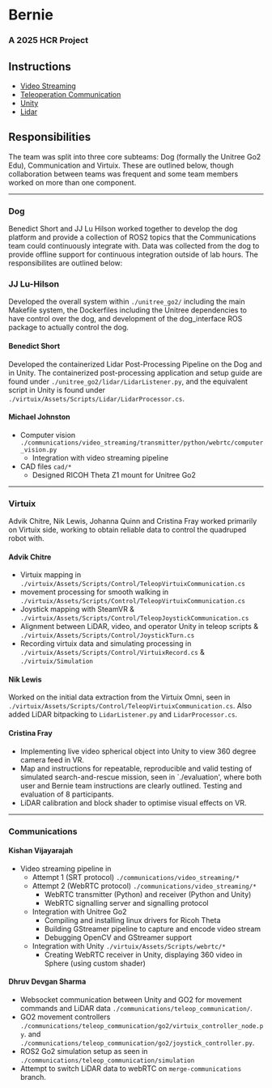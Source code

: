 # Bernie
### A 2025 HCR Project

## Instructions
- [Video Streaming](/communications/video_streaming/README.md)
- [Teleoperation Communication](/communications/teleop_communication/README.md)
- [Unity](/virtuix/README.md)
- [Lidar](/unitree_go2/lidar/README.md)

## Responsibilities
The team was split into three core subteams: Dog (formally the Unitree Go2 Edu), Communication and Virtuix. These are outlined below, though collaboration between teams was frequent and some team members worked on more than one component. 

___
### Dog
Benedict Short and JJ Lu Hilson worked together to develop the dog platform and provide a collection of ROS2 topics that the Communications team could continuously integrate with. Data was collected from the dog to provide offline support for continuous integration outside of lab hours. The responsibilites are outlined below:

### JJ Lu-Hilson
Developed the overall system within `./unitree_go2/` including the main Makefile system, the Dockerfiles including the Unitree dependencies to have control over the dog, and development of the dog_interface ROS package to actually control the dog.

#### Benedict Short
Developed the containerized Lidar Post-Processing Pipeline on the Dog and in Unity. The containerized post-processing application and setup guide are found under `./unitree_go2/lidar/LidarListener.py`, and the equivalent script in Unity is found under `./virtuix/Assets/Scripts/Lidar/LidarProcessor.cs`.

#### Michael Johnston
- Computer vision `./communications/video_streaming/transmitter/python/webrtc/computer_vision.py`
  - Integration with video streaming pipeline
- CAD files `cad/*`
  - Designed RICOH Theta Z1 mount for Unitree Go2
___

### Virtuix
Advik Chitre, Nik Lewis, Johanna Quinn and Cristina Fray worked primarily on Virtuix side, working to obtain reliable data to control the quadruped robot with. 

#### Advik Chitre
- Virtuix mapping in `./virtuix/Assets/Scripts/Control/TeleopVirtuixCommunication.cs`
- movement processing for smooth walking in `./virtuix/Assets/Scripts/Control/TeleopVirtuixCommunication.cs`
- Joystick mapping with SteamVR & `./virtuix/Assets/Scripts/Control/TeleopJoystickCommunication.cs`
- Alignment between LiDAR, video, and operator Unity in teleop scripts & `./virtuix/Assets/Scripts/Control/JoystickTurn.cs`
- Recording virtuix data and simulating processing in `./virtuix/Assets/Scripts/Control/VirtuixRecord.cs` & `./virtuix/Simulation`

#### Nik Lewis
Worked on the initial data extraction from the Virtuix Omni, seen in `./virtuix/Assets/Scripts/Control/TeleopVirtuixCommunication.cs`. Also added LiDAR bitpacking to `LidarListener.py` and `LidarProcessor.cs`. 

#### Cristina Fray
- Implementing live video spherical object into Unity to view 360 degree camera feed in VR.
- Map and instructions for repeatable, reproducible and valid testing of simulated search-and-rescue mission, seen in `./evaluation', where both user and Bernie team instructions are clearly outlined. Testing and evaluation of 8 participants.
-  LiDAR calibration and block shader to optimise visual effects on VR.
---

### Communications

#### Kishan Vijayarajah
- Video streaming pipeline in
  - Attempt 1 (SRT protocol) `./communications/video_streaming/*`
  - Attempt 2 (WebRTC protocol) `./communications/video_streaming/*`
    - WebRTC transmitter (Python) and receiver (Python and Unity)
    - WebRTC signalling server and signalling protocol
  - Integration with Unitree Go2
    - Compiling and installing linux drivers for Ricoh Theta
    - Building GStreamer pipeline to capture and encode video stream
    - Debugging OpenCV and GStreamer support
  - Integration with Unity `./virtuix/Assets/Scripts/webrtc/*`
    - Creating WebRTC receiver in Unity, displaying 360 video in Sphere (using custom shader)

#### Dhruv Devgan Sharma
- Websocket communication between Unity and GO2 for movement commands and LiDAR data `./communications/teleop_communication/`.
- GO2 movement controllers `./communications/teleop_communication/go2/virtuix_controller_node.py`. and `./communications/teleop_communication/go2/joystick_controller.py`.
- ROS2 Go2 simulation setup as seen in `./communications/teleop_communication/simulation`
- Attempt to switch LiDAR data to webRTC on `merge-communications` branch.
